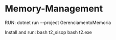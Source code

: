 # Memory-Management
RUN:
dotnet run --project GerenciamentoMemoria

Install and run:
bash t2_sisop
bash t2.exe
